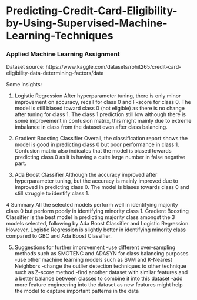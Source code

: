 # Predicting-Credit-Card-Eligibility-by-Using-Supervised-Machine-Learning-Techniques
<h3>Applied Machine Learning Assignment</h3>

<p>Dataset source: https://www.kaggle.com/datasets/rohit265/credit-card-eligibility-data-determining-factors/data</p>

Some insights:
1. Logistic Regression
After hyperparameter tuning, there is only minor improvement on accuracy, recall for class 0 and F-score for class 0. The model is still biased toward class 0 (not eligible) as there is no change after tuning for class 1. The class 1 prediction still low although there is some improvement in confusion matrix, this might mainly due to extreme imbalance in class from the dataset even after class balancing.

3. Gradient Boosting Classifier
Overall, the classification report shows the model is good in predicting class 0 but poor performance in class 1. Confusion matrix also indicates that the model is biased towards predicting class 0 as it is having a quite large number in false negative part.

5. Ada Boost Classifier
Although the accuracy improved after hyperparameter tuning, but the accuracy is mainly improved due to improved in predicting class 0. The model is biases towards class 0 and still struggle to identify class 1.

4 Summary
All the selected models perform well in identifying majority class 0 but perform poorly in identifying minority class 1. Gradient Boosting Classifier is the best model in predicting majority class amongst the 3 models selected, following by Ada Boost Classifier and Logistic Regression. However, Logistic Regression is slightly better in identifying minority class compared to GBC and Ada Boost Classifier.  

5. Suggestions for further improvement
-use different over-sampling methods such as SMOTENC and ADASYN for class balancing purposes
-use other machine learning models such as SVM and K-Nearest Neighbors
-change the outlier detection techniques to other technique such as Z-score method
-find another dataset with similar features and a better balance between classes to combine it into this dataset
-add more feature engineering into the dataset as new features might help the model to capture important patterns in the data
